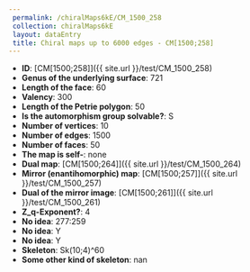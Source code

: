 ```yaml
--- 
 permalink: /chiralMaps6kE/CM_1500_258 
 collection: chiralMaps6kE
 layout: dataEntry
 title: Chiral maps up to 6000 edges - CM[1500;258]
---
```


- **ID**: [CM[1500;258]]({{ site.url }}/test/CM_1500_258)
- **Genus of the underlying surface**: 721
- **Length of the face**: 60
- **Valency**: 300
- **Length of the Petrie polygon**: 50
- **Is the automorphism group solvable?**: S
- **Number of vertices**: 10
- **Number of edges**: 1500
- **Number of faces**: 50
- **The map is self-**: none
- **Dual map**: [CM[1500;264]]({{ site.url }}/test/CM_1500_264)
- **Mirror (enantihomorphic) map**: [CM[1500;257]]({{ site.url }}/test/CM_1500_257)
- **Dual of the mirror image**: [CM[1500;261]]({{ site.url }}/test/CM_1500_261)
- **Z_q-Exponent?**: 4
- **No idea**:  277:259
- **No idea**: Y
- **No idea**: Y
- **Skeleton**: Sk(10;4)^60
- **Some other kind of skeleton**: nan
